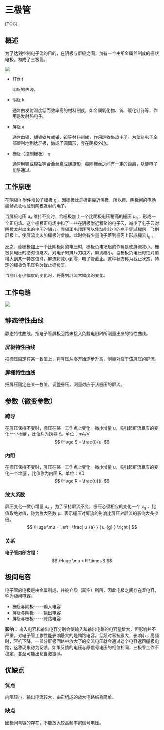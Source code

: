 # 三极管

[TOC]

## 概述

为了达到控制电子流的目的，在阴极与屏极之间，加有一个由细金属丝制成的栅状电极，构成了三极管。



 ![](../../../Image/t/tube_三极管.png)

* 灯丝	f

  阴极的热源。

* 阴极    k

  通常由发射温度低而效率高的材料制成，如金属氧化物、钨、碳化钍钨等，作用是发射热电子。

* 屏极    a

  通常由镍、镀镍铁片或钼、钽等材料制成，作用是收集热电子。为使热电子全部顺利地到达屏极，做成了圆筒形，套在阴极外边。

* 栅极（控制栅极）    g

  通常用镍或镍锰等合金丝绕成螺旋形，每圈栅丝之间有一定的距离，以便电子能够通过。

## 工作原理

在阴极 k 附件增设了栅极 g 。因栅极比屏极更靠近阴极，所以栅、阴极间的电场能够灵敏地控制阴极发射的电子。

当屏极电压 u<sub>a</sub> 维持不变时，给栅极加上一个比阴极电压稍高的栅压 u<sub>g</sub> ，形成一个正电场。这个栅极正电场中和了一些在阴极附近积聚的电子云，减少了电子云对阴极发射出来的电子的阻力。栅极正电场还可以使动能较小的电子穿过栅网，飞到屏极上。使屏流比未加栅极时增加。此时会有少量电子落到栅网上形成栅流 i<sub>g</sub> 。

反之，给栅极加上一个比阴极负的电压时，栅极负电场起的作用是使屏流减小。栅极负电压的绝对值越大，对电子的排斥力越大，屏流越小。当栅极负电压的绝对值增大到某一特定值时，屏流将减小到零，电子管截止。这种状态称为截止状态，特定的栅极负电压称为截止栅负压。

当栅压有小幅度的变化时，将得到屏流大幅度的变化。

## 工作电路

 ![](../../../Image/v/vacuum_tube_三极管电路.jpg)

## 静态特性曲线

静态特性曲线，指电子管屏极回路未接入负载电阻时所测量出来的特性曲线。

### 屏极特性曲线

把栅压固定在某一数值上，将屏压从零开始逐步升高，测量对应于该屏压的屏流。

### 屏栅特性曲线

把屏压固定在某一数值，调整栅压，测量对应于该栅压的屏流。

## 参数（微变参数）

### 跨导
在屏压保持不变时，栅压在某一工作点上变化一微小增量 u，将引起屏流相应的变化一个增量i，比值称为跨导 S。单位：mA/V
$$
\Huge S = \frac{i}{u}
$$

### 内阻
在栅压保持不变时，屏压在某一工作点上变化一微小增量 u，将引起屏流相应的变化一个增量i，比值称为内阻 R。单位：KΩ
$$
\Huge R = \frac{u}{i}
$$

### 放大系数
屏压变化一微小增量 u<sub>a</sub> ，为了保持屏流不变，栅压必须相应的变化一个 u<sub>g</sub> ，比值取绝对值，称为放大系数 μ。表示栅压对屏流的影响比屏压对屏流的影响大多少倍。
$$
\Huge \mu  = \left | \frac{ u_{a} } { u_{g} } \right |
$$

### 关系
**电子管内部方程：**
$$
\Huge \mu  = R \times S
$$

## 极间电容

电子管的电极是由金属制成，并被介质（真空）所隔，因此电极之间存在着电容，称为极间电容。

* 栅极与阴极-----输入电容
* 屏极与阴极-----输出电容
* 屏极与栅极-----跨路电容

**影响：** 输入电容和输出电容分别会使输入和输出电路的电容量增大，但影响并不严重。对电子管工作性能影响最大的是跨路电容。低频时容抗很大，影响小；高频时，容抗下降，一部分屏极回路中放大了的交流电压就会通过这个电容返回栅极电路，这种现象称为反馈。如果反馈的电压与原信号电压的相位相同，三极管工作不稳定，甚至可能出现自激振荡。

## 优缺点

### 优点

内阻较小，输出电流较大，由它组成的放大电路结构简单。

### 缺点

因极间电容的存在，不能放大较高频率的信号电压。